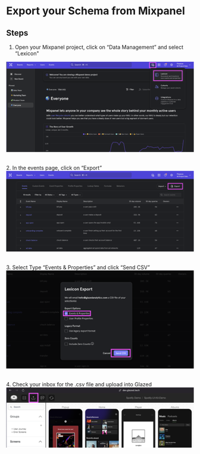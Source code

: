 # Export your Schema from Mixpanel

## Steps

1. Open your Mixpanel project, click on “Data Management” and select “Lexicon"

![Copy Figma page URL](images/mixpanel-1.png)

\
2. In the events page, click on “Export”
![Copy Figma page URL](images/mixpanel-2.png)

\
3. Select Type “Events & Properties” and click “Send CSV”
![Copy Figma page URL](images/mixpanel-3.png)

\
4. Check your inbox for the .csv file and upload into Glazed  
 ![Copy Figma page URL](images/mixpanel-4.png)
